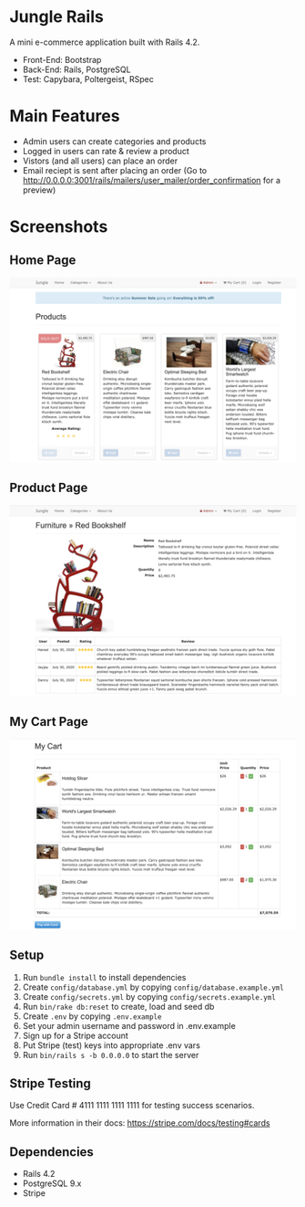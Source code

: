 # Jungle Rails

A mini e-commerce application built with Rails 4.2.

- Front-End: Bootstrap
- Back-End: Rails, PostgreSQL
- Test: Capybara, Poltergeist, RSpec

# Main Features

- Admin users can create categories and products
- Logged in users can rate & review a product
- Vistors (and all users) can place an order
- Email reciept is sent after placing an order (Go to http://0.0.0.0:3001/rails/mailers/user_mailer/order_confirmation for a preview)

# Screenshots

## Home Page

![Screenshot of Home Page](docs/home-page.png)

## Product Page

![Screenshot of Product Page](docs/product-details.png)

## My Cart Page

![Screenshot of Cart](docs/my-cart-page.png)

## Setup

1. Run `bundle install` to install dependencies
2. Create `config/database.yml` by copying `config/database.example.yml`
3. Create `config/secrets.yml` by copying `config/secrets.example.yml`
4. Run `bin/rake db:reset` to create, load and seed db
5. Create `.env` by copying `.env.example`
6. Set your admin username and password in .env.example
6. Sign up for a Stripe account
7. Put Stripe (test) keys into appropriate .env vars
8. Run `bin/rails s -b 0.0.0.0` to start the server

## Stripe Testing

Use Credit Card # 4111 1111 1111 1111 for testing success scenarios.

More information in their docs: <https://stripe.com/docs/testing#cards>

## Dependencies

* Rails 4.2
* PostgreSQL 9.x
* Stripe
